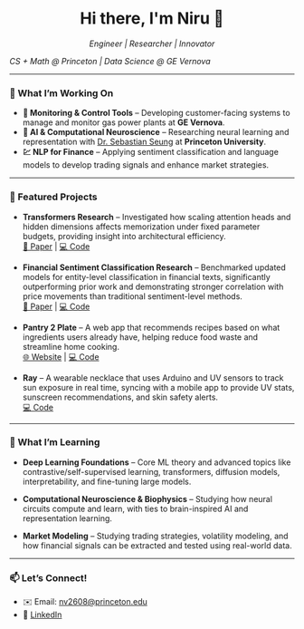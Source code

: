 <h1 align="center">Hi there, I'm Niru 👋</h1>

<p align="center">
  <em>Engineer | Researcher | Innovator</em>  
  
  <em>CS + Math @ Princeton | Data Science @ GE Vernova</em>
</p>

---

### 🔭 What I’m Working On

- **🧰 Monitoring & Control Tools** – Developing customer-facing systems to manage and monitor gas power plants at **GE Vernova**.
- **🧠 AI & Computational Neuroscience** – Researching neural learning and representation with [Dr. Sebastian Seung](https://pni.princeton.edu/people/h-sebastian-seung) at **Princeton University**.
- **💹 NLP for Finance** – Applying sentiment classification and language models to develop trading signals and enhance market strategies.

---

### 📌 Featured Projects

- **Transformers Research** – Investigated how scaling attention heads and hidden dimensions affects memorization under fixed parameter budgets, providing insight into architectural efficiency.  
  [📄 Paper](https://niruvk.github.io/Transformers_Research/Transformers_Research.pdf) | [💻 Code](https://github.com/niruvk/Transformers_Research)
  
- **Financial Sentiment Classification Research** – Benchmarked updated models for entity-level classification in financial texts, significantly outperforming prior work and demonstrating stronger correlation with price movements than traditional sentiment-level methods.  
  [📄 Paper](https://niruvk.github.io/FinEntity-Extension/FinEntity_Paper.pdf) | [💻 Code](https://github.com/niruvk/FinEntity-Extension)

- **Pantry 2 Plate** – A web app that recommends recipes based on what ingredients users already have, helping reduce food waste and streamline home cooking.  
  [🌐 Website](https://pantry-2-plate.onrender.com/) | [💻 Code](https://github.com/niruvk/Pantry_2_Plate)

- **Ray** – A wearable necklace that uses Arduino and UV sensors to track sun exposure in real time, syncing with a mobile app to provide UV stats, sunscreen recommendations, and skin safety alerts.  
  [💻 Code](https://github.com/niruvk/Ray)

---

### 🌱 What I’m Learning

- **Deep Learning Foundations** – Core ML theory and advanced topics like contrastive/self-supervised learning, transformers, diffusion models, interpretability, and fine-tuning large models.

- **Computational Neuroscience & Biophysics** – Studying how neural circuits compute and learn, with ties to brain-inspired AI and representation learning.

- **Market Modeling** – Studying trading strategies, volatility modeling, and how financial signals can be extracted and tested using real-world data.

---

### 📫 Let’s Connect!

- ✉️ Email: nv2608@princeton.edu
- 💼 [LinkedIn](https://www.linkedin.com/in/niruvk)   
